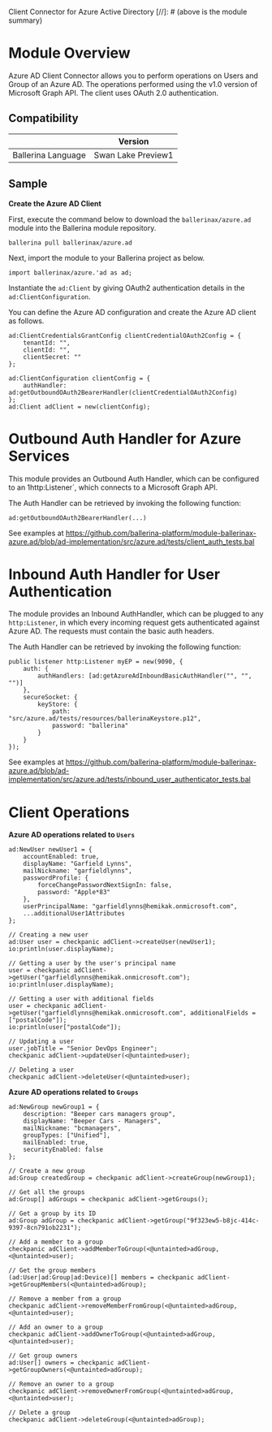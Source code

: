 Client Connector for Azure Active Directory
[//]: # (above is the module summary)

# Module Overview
Azure AD Client Connector allows you to perform operations on Users and Group of an Azure AD. The operations performed using the v1.0 version of Microsoft Graph API. The client uses OAuth 2.0 authentication.

## Compatibility
|                     |       Version      |
|:-------------------:|:------------------:|
| Ballerina Language  | Swan Lake Preview1 |

## Sample

**Create the Azure AD Client**

First, execute the command below to download the `ballerinax/azure.ad` module into the Ballerina module repository.
```ballerina
ballerina pull ballerinax/azure.ad
```

Next, import the module to your Ballerina project as below.
```ballerina
import ballerinax/azure.'ad as ad;
```

Instantiate the `ad:Client` by giving OAuth2 authentication details in the `ad:ClientConfiguration`. 

You can define the Azure AD configuration and create the Azure AD client as follows. 
```ballerina
ad:ClientCredentialsGrantConfig clientCredentialOAuth2Config = {
    tenantId: "",
    clientId: "",
    clientSecret: ""
};

ad:ClientConfiguration clientConfig = {
    authHandler: ad:getOutboundOAuth2BearerHandler(clientCredentialOAuth2Config)
};
ad:Client adClient = new(clientConfig);
```

# Outbound Auth Handler for Azure Services
This module provides an Outbound Auth Handler, which can be configured to an 1http:Listener`, which connects to a
Microsoft Graph API.

The Auth Handler can be retrieved by invoking the following function:
```ballerina
ad:getOutboundOAuth2BearerHandler(...)
```

See examples at https://github.com/ballerina-platform/module-ballerinax-azure.ad/blob/ad-implementation/src/azure.ad/tests/client_auth_tests.bal

# Inbound Auth Handler for User Authentication
The module provides an Inbound AuthHandler, which can be plugged to any `http:Listener`, in which every incoming request gets authenticated against Azure AD. The requests must contain the basic auth headers.

The Auth Handler can be retrieved by invoking the following function:
```ballerina
public listener http:Listener myEP = new(9090, {
    auth: {
        authHandlers: [ad:getAzureAdInboundBasicAuthHandler("", "", "")]
    },
    secureSocket: {
        keyStore: {
            path: "src/azure.ad/tests/resources/ballerinaKeystore.p12",
            password: "ballerina"
        }
    }
});
```

See examples at https://github.com/ballerina-platform/module-ballerinax-azure.ad/blob/ad-implementation/src/azure.ad/tests/inbound_user_authenticator_tests.bal

# Client Operations
**Azure AD operations related to `Users`**

```ballerina
ad:NewUser newUser1 = {
    accountEnabled: true,
    displayName: "Garfield Lynns",
    mailNickname: "garfieldlynns",
    passwordProfile: {
        forceChangePasswordNextSignIn: false,
        password: "Apple*83"
    },
    userPrincipalName: "garfieldlynns@hemikak.onmicrosoft.com",
    ...additionalUser1Attributes
};

// Creating a new user
ad:User user = checkpanic adClient->createUser(newUser1);
io:println(user.displayName);

// Getting a user by the user's principal name
user = checkpanic adClient->getUser("garfieldlynns@hemikak.onmicrosoft.com");
io:println(user.displayName);

// Getting a user with additional fields
user = checkpanic adClient->getUser("garfieldlynns@hemikak.onmicrosoft.com", additionalFields = ["postalCode"]);
io:println(user["postalCode"]);

// Updating a user
user.jobTitle = "Senior DevOps Engineer";
checkpanic adClient->updateUser(<@untainted>user);

// Deleting a user
checkpanic adClient->deleteUser(<@untainted>user);
```

**Azure AD operations related to `Groups`**

```ballerina
ad:NewGroup newGroup1 = {
    description: "Beeper cars managers group",
    displayName: "Beeper Cars - Managers",
    mailNickname: "bcmanagers",
    groupTypes: ["Unified"],
    mailEnabled: true,
    securityEnabled: false
};

// Create a new group
ad:Group createdGroup = checkpanic adClient->createGroup(newGroup1);

// Get all the groups
ad:Group[] adGroups = checkpanic adClient->getGroups();

// Get a group by its ID
ad:Group adGroup = checkpanic adClient->getGroup("9f323ew5-b8jc-414c-9397-8cn791ob2231");

// Add a member to a group
checkpanic adClient->addMemberToGroup(<@untainted>adGroup, <@untainted>user);

// Get the group members
(ad:User|ad:Group|ad:Device)[] members = checkpanic adClient->getGroupMembers(<@untainted>adGroup);

// Remove a member from a group
checkpanic adClient->removeMemberFromGroup(<@untainted>adGroup, <@untainted>user);

// Add an owner to a group
checkpanic adClient->addOwnerToGroup(<@untainted>adGroup, <@untainted>user);

// Get group owners
ad:User[] owners = checkpanic adClient->getGroupOwners(<@untainted>adGroup);

// Remove an owner to a group
checkpanic adClient->removeOwnerFromGroup(<@untainted>adGroup, <@untainted>user);

// Delete a group
checkpanic adClient->deleteGroup(<@untainted>adGroup);
```
